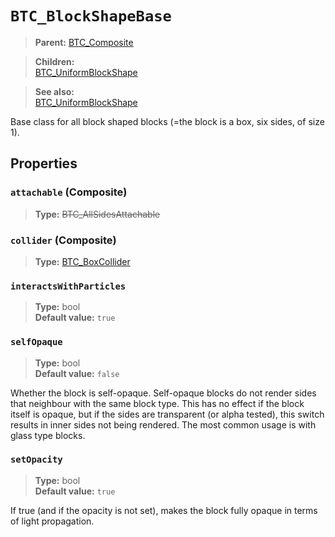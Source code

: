 # `BTC_BlockShapeBase`
> **Parent:** [BTC_Composite](../util/BTC_Composite.md)<br>

> **Children:**<br>
> [BTC_UniformBlockShape](BTC_UniformBlockShape.md)

> **See also:**<br>
> [BTC_UniformBlockShape](BTC_UniformBlockShape.md)

Base class for all block shaped blocks (=the block is a box, six sides, of size 1).
## Properties
### `attachable` (Composite)
> **Type:** <strike>BTC_AllSidesAttachable</strike><br>

### `collider` (Composite)
> **Type:** [BTC_BoxCollider](../collision/BTC_BoxCollider.md)<br>

### `interactsWithParticles`
> **Type:** bool<br>
> **Default value:** `true`<br>

### `selfOpaque`
> **Type:** bool<br>
> **Default value:** `false`<br>

Whether the block is self-opaque. Self-opaque blocks do not render sides that neighbour with the same block type. This has no effect if the block itself is opaque, but if the sides are transparent (or alpha tested), this switch results in inner sides not being rendered. The most common usage is with glass type blocks.
### `setOpacity`
> **Type:** bool<br>
> **Default value:** `true`<br>

If true (and if the opacity is not set), makes the block fully opaque in terms of light propagation.
